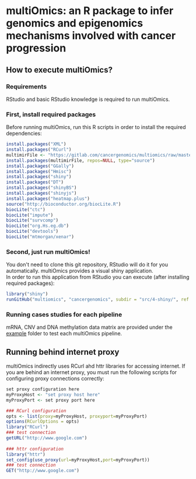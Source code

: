# multiOmics: an R package to infer genomics and epigenomics mechanisms involved with cancer progression  

## How to execute multiOmics?

### Requirements

RStudio and basic RStudio knowledge is required to run multiOmics.     

### First, install required packages 

Before running multiOmics, run this R scripts in order to install the required dependencies:

``` R
install.packages("XML")    
install.packages("RCurl")    
multimirFile <- "https://gitlab.com/cancergenomics/multiomics/raw/master/src/1-installation/dependencies/multiMiR_1.0.1.tar.gz"    
install.packages(multimirFile, repos=NULL, type="source")    
install.packages("GGally")    
install.packages("Hmisc")  
install.packages("shiny")  
install.packages("DT")    
install.packages("shinyBS")      
install.packages("shinyjs")  
install.packages("heatmap.plus")  
source("http://bioconductor.org/biocLite.R")  
biocLite("ctc")  
biocLite("impute")  
biocLite("survcomp")  
biocLite("org.Hs.eg.db")  
biocLite("devtools")  
biocLite("mtmorgan/xenar")  
```

### Second, just run multiOmics!

You don't need to clone this git repository, RStudio will do it for you automatically. 
multiOmics provides a visual shiny application.   
In order to run this application from RStudio you can execute (after installing required packages):  

``` R
library("shiny")  
runGitHub("multiomics", "cancergenomics", subdir = "src/4-shiny/", ref = "multiomics-0.0.2-beta.12")
```

### Running cases studies for each pipeline

mRNA, CNV and DNA methylation data matrix are provided under the [example](/examples/) folder to test each multiOmics pipeline.


## Running behind internet proxy

multiOmics indirectly uses RCurl ahd httr libraries for accessing internet. 
If you are behind an internet proxy, you must run the following scripts for configuring proxy connections correctly:  

``` R
set proxy configuration here  
myProxyHost <- "set proxy host here"   
myProxyPort <- set proxy port here  

### RCurl configuration   
opts <- list(proxy=myProxyHost, proxyport=myProxyPort)  
options(RCurlOptions = opts)  
library("RCurl")  
### test connection  
getURL("http://www.google.com")  
  
### httr configuration  
library("httr")  
set_config(use_proxy(url=myProxyHost,port=myProxyPort))  
### test connection  
GET("http://www.google.com")  
```